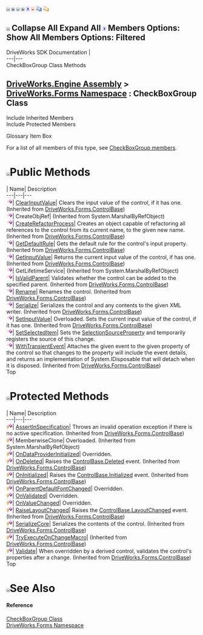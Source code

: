 ![](dotnetimages/collapse.gif) ![](dotnetimages/expand.gif) ![](dotnetimages/collapse.gif) ![](dotnetimages/expand.gif) ![](dotnetimages/drpdown.gif) ![](dotnetimages/drpdown_orange.gif) ![](dotnetimages/copycode.gif) ![](dotnetimages/copycodeHighlight.gif)

![](dotnetimages/collapse.gif) Collapse All Expand All ![](dotnetimages/drpdown.gif) Members Options: Show All  Members Options: Filtered   
---  
DriveWorks SDK Documentation  |   
---|---  
CheckBoxGroup Class Methods   
  
[DriveWorks.Engine Assembly](topic2156.md) > [DriveWorks.Forms Namespace](topic7266.md) : CheckBoxGroup Class  
---  
  
Include Inherited Members    
Include Protected Members    


Glossary Item Box

For a list of all members of this type, see [CheckBoxGroup members](topic7475.md).

# ![](dotnetimages/collapse.gif)Public Methods

| Name| Description  
---|---|---  
![Public Method](dotnetimages/publicMethod.gif)| [ClearInputValue](topic7705.md)| Clears the input value of the control, if it has one. (Inherited from [DriveWorks.Forms.ControlBase](topic7698.md))  
![Public Method](dotnetimages/publicMethod.gif)| CreateObjRef|  (Inherited from System.MarshalByRefObject)  
![Public Method](dotnetimages/publicMethod.gif)| [CreateRefactorProcess](topic7706.md)| Creates an object capable of refactoring all references to the control from its current name, to the given new name. (Inherited from [DriveWorks.Forms.ControlBase](topic7698.md))  
![Public Method](dotnetimages/publicMethod.gif)| [GetDefaultRule](topic7707.md)| Gets the default rule for the control's input property. (Inherited from [DriveWorks.Forms.ControlBase](topic7698.md))  
![Public Method](dotnetimages/publicMethod.gif)| [GetInputValue](topic7708.md)| Returns the current input value of the control, if has one. (Inherited from [DriveWorks.Forms.ControlBase](topic7698.md))  
![Public Method](dotnetimages/publicMethod.gif)| GetLifetimeService|  (Inherited from System.MarshalByRefObject)  
![Public Method](dotnetimages/publicMethod.gif)| [IsValidParent](topic7709.md)| Validates whether the control can be added to the specified parent. (Inherited from [DriveWorks.Forms.ControlBase](topic7698.md))  
![Public Method](dotnetimages/publicMethod.gif)| [Rename](topic7717.md)| Renames the control. (Inherited from [DriveWorks.Forms.ControlBase](topic7698.md))  
![Public Method](dotnetimages/publicMethod.gif)| [Serialize](topic7718.md)| Serializes the control and any contents to the given XML writer. (Inherited from [DriveWorks.Forms.ControlBase](topic7698.md))  
![Public Method](dotnetimages/publicMethod.gif)| [SetInputValue](topic7720.md)| Overloaded. Sets the current input value of the control, if it has one. (Inherited from [DriveWorks.Forms.ControlBase](topic7698.md))  
![Public Method](dotnetimages/publicMethod.gif)| [SetSelectedItem](topic7484.md)| Sets the [SelectionSourceProperty](topic7544.md) and temporarily registers the source of this change.   
![Public Method](dotnetimages/publicMethod.gif)| [WithTransientEvent](topic7725.md)| Attaches the given event to the given property of the control so that changes to the property will include the event details, and returns an implementation of System.IDisposable that will detach when it is disposed. (Inherited from [DriveWorks.Forms.ControlBase](topic7698.md))  
Top

# ![](dotnetimages/collapse.gif)Protected Methods

| Name| Description  
---|---|---  
![Protected Method](dotnetimages/protectedMethod.gif)| [AssertInSpecification](topic7704.md)| Throws an invalid operation exception if there is no active specification. (Inherited from [DriveWorks.Forms.ControlBase](topic7698.md))  
![Protected Method](dotnetimages/protectedMethod.gif)| MemberwiseClone| Overloaded. (Inherited from System.MarshalByRefObject)  
![Protected Method](dotnetimages/protectedMethod.gif)| [OnDataProviderInitialized](topic7480.md)| Overridden.   
![Protected Method](dotnetimages/protectedMethod.gif)| [OnDeleted](topic7711.md)| Raises the [ControlBase.Deleted](topic7759.md) event. (Inherited from [DriveWorks.Forms.ControlBase](topic7698.md))  
![Protected Method](dotnetimages/protectedMethod.gif)| [OnInitialized](topic7712.md)| Raises the [ControlBase.Initialized](topic7760.md) event. (Inherited from [DriveWorks.Forms.ControlBase](topic7698.md))  
![Protected Method](dotnetimages/protectedMethod.gif)| [OnParentDefaultFontChanged](topic7481.md)| Overridden.   
![Protected Method](dotnetimages/protectedMethod.gif)| [OnValidated](topic7482.md)| Overridden.   
![Protected Method](dotnetimages/protectedMethod.gif)| [OnValueChanged](topic7483.md)| Overridden.   
![Protected Method](dotnetimages/protectedMethod.gif)| [RaiseLayoutChanged](topic7716.md)| Raises the [ControlBase.LayoutChanged](topic7761.md) event. (Inherited from [DriveWorks.Forms.ControlBase](topic7698.md))  
![Protected Method](dotnetimages/protectedMethod.gif)| [SerializeCore](topic7719.md)| Serializes the contents of the control. (Inherited from [DriveWorks.Forms.ControlBase](topic7698.md))  
![Protected Method](dotnetimages/protectedMethod.gif)| [TryExecuteOnChangeMacro](topic7723.md)|  (Inherited from [DriveWorks.Forms.ControlBase](topic7698.md))  
![Protected Method](dotnetimages/protectedMethod.gif)| [Validate](topic7724.md)| When overridden by a derived control, validates the control's properties after a change. (Inherited from [DriveWorks.Forms.ControlBase](topic7698.md))  
Top

# ![](dotnetimages/collapse.gif)See Also

#### Reference

[CheckBoxGroup Class](topic7474.md)   
[DriveWorks.Forms Namespace](topic7266.md)


